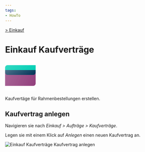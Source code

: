 ```yaml
---
tags:
- HowTo
---
```

[> Einkauf](Einkauf.md)
# Einkauf Kaufverträge
![icons_odoo_purchase](assets/icons_odoo_purchase.png)

Kaufvertäge für Rahmenbestellungen erstellen.

## Kaufvertrag anlegen

Navigieren sie nach *Einkauf > Aufträge > Kaufverträge*.

Legen sie mit einem Klick auf *Anlegen* einen neuen Kaufvertrag an.

![Einkauf Kaufverträge Kaufvertrag anlegen](assets/Einkauf%20Kaufverträge%20Kaufvertrag%20anlegen.png)
